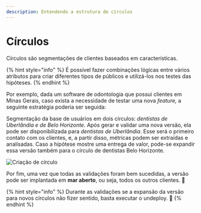 ```yaml
---
description: Entendendo a estrutura de círculos
---
```


# Círculos

Círculos são segmentações de clientes baseados em características.

{% hint style="info" %}
É possível fazer combinações lógicas entre vários atributos para criar diferentes tipos de públicos e utilizá-los nos testes das hipóteses.
{% endhint %}

Por exemplo, dada um software de odontologia que possui clientes em Minas Gerais, caso exista a necessidade de testar uma nova _feature,_ a seguinte estratégia poderia ser seguida:

Segmentação da base de usuários em dois círculos: _dentistas de Uberlândia e de Belo Horizonte._ Após gerar e validar uma nova versão, ela pode ser disponibilizada para _dentistas de Uberlândia_. Esse será o primeiro contato com os clientes, e, a partir disso, métricas podem ser extraídas e analisadas. Caso a hipótese mostre uma entrega de valor, pode-se expandir essa versão também para o círculo de dentistas Belo Horizonte.

![Cria&#xE7;&#xE3;o de c&#xED;rculo](../../.gitbook/assets/chrome-capture-2.gif)

Por fim, uma vez que todas as validações foram bem sucedidas, a versão pode ser implantada em **mar aberto**, ou seja, todos os outros clientes. 🚀

{% hint style="info" %}
Durante as validações se a expansão da versão para novos círculos não fizer sentido, basta executar o undeploy. 🙌
{% endhint %}

